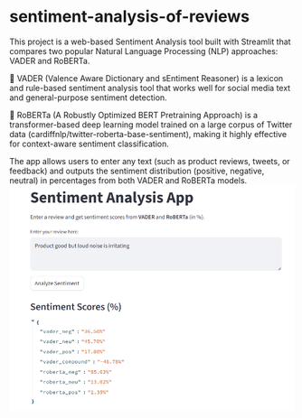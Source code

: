 # sentiment-analysis-of-reviews
This project is a web-based Sentiment Analysis tool built with Streamlit that compares two popular Natural Language Processing (NLP) approaches: VADER and RoBERTa.

🔹 VADER (Valence Aware Dictionary and sEntiment Reasoner) is a lexicon and rule-based sentiment analysis tool that works well for social media text and general-purpose sentiment detection.

🔹 RoBERTa (A Robustly Optimized BERT Pretraining Approach) is a transformer-based deep learning model trained on a large corpus of Twitter data (cardiffnlp/twitter-roberta-base-sentiment), making it highly effective for context-aware sentiment classification.

The app allows users to enter any text (such as product reviews, tweets, or feedback) and outputs the sentiment distribution (positive, negative, neutral) in percentages from both VADER and RoBERTa models.
![image](https://github.com/Pankajpipely/sentiment-analysis-of-reviews/blob/c584a30ce1e53780526ca21f74ddc69be002f7ca/Screenshot%202025-08-17%20003715.png)
